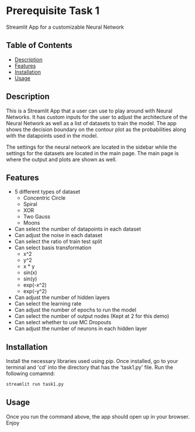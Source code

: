 # Prerequisite Task 1

Streamlit App for a customizable Neural Network

## Table of Contents

- [Description](#description)
- [Features](#features)
- [Installation](#installation)
- [Usage](#usage)

## Description

This is a Streamlit App that a user can use to play around with Neural Networks. It has custom inputs for the user to adjust the architecture of the Neural Network as well as a list of datasets to train the model. The app shows the decision boundary on the contour plot as the probabilities along with the datapoints used in the model. 

The settings for the neural network are located in the sidebar while the settings for the datasets are located in the main page. The main page is where the output and plots are shown as well.

## Features

- 5 different types of dataset
    - Concentric Circle
    - Spiral
    - XOR 
    - Two Gauss
    - Moons
- Can select the number of datapoints in each dataset
- Can adjust the noise in each dataset
- Can select the ratio of train test split
- Can select basis transformation
    - x^2
    - y^2
    - x * y
    - sin(x)
    - sin(y)
    - exp(-x^2)
    - exp(-y^2)
- Can adjust the number of hidden layers
- Can select the learning rate
- Can adjust the number of epochs to run the model
- Can select the number of output nodes (Kept at 2 for this demo)
- Can select whether to use MC Dropouts
- Can adjust the number of neurons in each hidden layer

## Installation

Install the necessary libraries used using pip. Once installed, go to your terminal and 'cd' into the directory that has the 'task1.py' file. Run the following comamnd:

```bash
streamlit run task1.py
```

## Usage
Once you run the command above, the app should open up in your browser. Enjoy